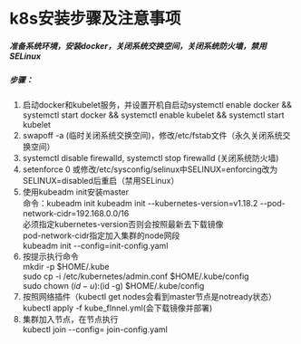 # k8s安装步骤及注意事项
##### 准备系统环境，安装docker，关闭系统交换空间，关闭系统防火墙，禁用SELinux
##### 步骤：
1. 启动docker和kubelet服务，并设置开机自启动systemctl enable docker && systemctl start docker && systemctl enable kubelet && 
systemctl start kubelet <br>
2. swapoff -a (临时关闭系统交换空间)，修改/etc/fstab文件（永久关闭系统交换空间）<br>
3. systemctl disable firewalld, systemctl stop firewalld (关闭系统防火墙) <br>
4. setenforce 0 或修改/etc/sysconfig/selinux中SELINUX=enforcing改为SELINUX=disabled后重启（禁用SELinux）<br>
5. 使用kubeadm init安装master <br>
       命令：kubeadm init kubeadm  init --kubernetes-version=v1.18.2 --pod-network-cidr=192.168.0.0/16 <br>
            必须指定kubernetes-version否则会按照最新去下载镜像 <br>
            pod-network-cidr指定加入集群的node网段 <br>
           kubeadm init --config=init-config.yaml <br>
6. 按提示执行命令 <br>
        mkdir -p $HOME/.kube <br>
        sudo cp -i /etc/kubernetes/admin.conf $HOME/.kube/config <br>
        sudo chown $(id -u):$(id -g) $HOME/.kube/config <br>
7. 按照网络插件（kubectl get nodes会看到master节点是notready状态）<br>
        kubectl apply -f kube_flnnel.yml(会下载镜像并部署) <br>
8. 集群加入节点，在节点执行 <br>
        kubectl join --config= join-config.yaml <br>